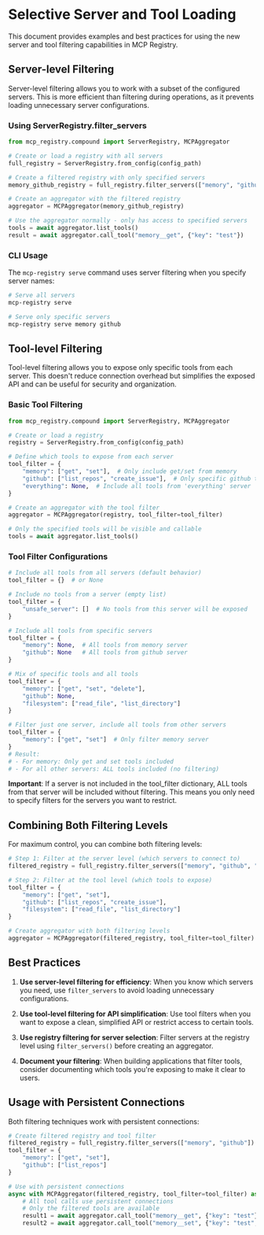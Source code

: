 # Selective Server and Tool Loading

This document provides examples and best practices for using the new server and tool filtering capabilities in MCP Registry.

## Server-level Filtering

Server-level filtering allows you to work with a subset of the configured servers. This is more efficient than filtering during operations, as it prevents loading unnecessary server configurations.

### Using ServerRegistry.filter_servers

```python
from mcp_registry.compound import ServerRegistry, MCPAggregator

# Create or load a registry with all servers
full_registry = ServerRegistry.from_config(config_path)

# Create a filtered registry with only specified servers
memory_github_registry = full_registry.filter_servers(["memory", "github"])

# Create an aggregator with the filtered registry
aggregator = MCPAggregator(memory_github_registry)

# Use the aggregator normally - only has access to specified servers
tools = await aggregator.list_tools()
result = await aggregator.call_tool("memory__get", {"key": "test"})
```

### CLI Usage

The `mcp-registry serve` command uses server filtering when you specify server names:

```bash
# Serve all servers
mcp-registry serve

# Serve only specific servers
mcp-registry serve memory github
```

## Tool-level Filtering

Tool-level filtering allows you to expose only specific tools from each server. This doesn't reduce connection overhead but simplifies the exposed API and can be useful for security and organization.

### Basic Tool Filtering

```python
from mcp_registry.compound import ServerRegistry, MCPAggregator

# Create or load a registry
registry = ServerRegistry.from_config(config_path)

# Define which tools to expose from each server
tool_filter = {
    "memory": ["get", "set"],  # Only include get/set from memory
    "github": ["list_repos", "create_issue"],  # Only specific github tools
    "everything": None,  # Include all tools from 'everything' server
}

# Create an aggregator with the tool filter
aggregator = MCPAggregator(registry, tool_filter=tool_filter)

# Only the specified tools will be visible and callable
tools = await aggregator.list_tools()
```

### Tool Filter Configurations

```python
# Include all tools from all servers (default behavior)
tool_filter = {}  # or None

# Include no tools from a server (empty list)
tool_filter = {
    "unsafe_server": []  # No tools from this server will be exposed
}

# Include all tools from specific servers
tool_filter = {
    "memory": None,  # All tools from memory server
    "github": None   # All tools from github server
}

# Mix of specific tools and all tools
tool_filter = {
    "memory": ["get", "set", "delete"],
    "github": None,
    "filesystem": ["read_file", "list_directory"]
}

# Filter just one server, include all tools from other servers
tool_filter = {
    "memory": ["get", "set"]  # Only filter memory server
}
# Result: 
# - For memory: Only get and set tools included
# - For all other servers: ALL tools included (no filtering)
```

**Important**: If a server is not included in the tool_filter dictionary, ALL tools from that server will be included without filtering. This means you only need to specify filters for the servers you want to restrict.

## Combining Both Filtering Levels

For maximum control, you can combine both filtering levels:

```python
# Step 1: Filter at the server level (which servers to connect to)
filtered_registry = full_registry.filter_servers(["memory", "github", "filesystem"])

# Step 2: Filter at the tool level (which tools to expose)
tool_filter = {
    "memory": ["get", "set"],
    "github": ["list_repos", "create_issue"],
    "filesystem": ["read_file", "list_directory"]
}

# Create aggregator with both filtering levels
aggregator = MCPAggregator(filtered_registry, tool_filter=tool_filter)
```

## Best Practices

1. **Use server-level filtering for efficiency**: When you know which servers you need, use `filter_servers` to avoid loading unnecessary configurations.

2. **Use tool-level filtering for API simplification**: Use tool filters when you want to expose a clean, simplified API or restrict access to certain tools.

3. **Use registry filtering for server selection**: Filter servers at the registry level using `filter_servers()` before creating an aggregator.

4. **Document your filtering**: When building applications that filter tools, consider documenting which tools you're exposing to make it clear to users.

## Usage with Persistent Connections

Both filtering techniques work with persistent connections:

```python
# Create filtered registry and tool filter
filtered_registry = full_registry.filter_servers(["memory", "github"])
tool_filter = {
    "memory": ["get", "set"],
    "github": ["list_repos"]
}

# Use with persistent connections
async with MCPAggregator(filtered_registry, tool_filter=tool_filter) as aggregator:
    # All tool calls use persistent connections
    # Only the filtered tools are available
    result1 = await aggregator.call_tool("memory__get", {"key": "test"})
    result2 = await aggregator.call_tool("memory__set", {"key": "test", "value": "hello"})
```